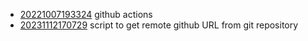 - [20221007193324](/zet/20221007193324/README.md) github actions
- [20231112170729](/zet/20231112170729/README.md) script to get remote github URL from git repository
